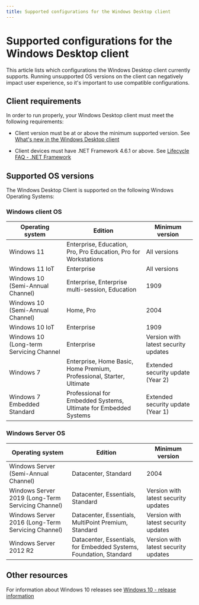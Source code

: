 ```yaml
---
title: Supported configurations for the Windows Desktop client
---
```


# Supported configurations for the Windows Desktop client

This article lists which configurations the Windows Desktop client currently supports. Running unsupported OS versions on the client can negatively impact user experience, so it's important to use compatible configurations.

## Client requirements

In order to run properly, your Windows Desktop client must meet the following requirements:

- Client version must be at or above the minimum supported version. See [What's new in the Windows Desktop client](https://docs.microsoft.com/en-us/windows-server/remote/remote-desktop-services/clients/windowsdesktop-whatsnew)

- Client devices must have .NET Framework 4.6.1 or above. See [Lifecycle FAQ - .NET Framework](https://docs.microsoft.com/en-us/lifecycle/faq/dotnet-framework)

## Supported OS versions

The Windows Desktop Client is supported on the following Windows Operating Systems:

### Windows client OS

| Operating system         | Edition  | Minimum version             |
|-------------|---------|---------------------------------|
|Windows 11|Enterprise, Education, Pro, Pro Education, Pro for Workstations|All versions|
|Windows 11 IoT|Enterprise|All versions|
|Windows 10 (Semi-Annual Channel)|Enterprise, Enterprise multi-session, Education|1909|
|Windows 10 (Semi-Annual Channel)|Home, Pro|2004|
|Windows 10 IoT|Enterprise|1909|
|Windows 10 (Long-term Servicing Channel|Enterprise|Version with latest security updates|
|Windows 7|Enterprise, Home Basic, Home Premium, Professional, Starter, Ultimate|Extended security update (Year 2)|
|Windows 7 Embedded Standard|Professional for Embedded Systems, Ultimate for Embedded Systems|Extended security update (Year 1)|

### Windows Server OS

| Operating system         | Edition  | Minimum version             |
|-------------|---------|---------------------------------|
|Windows Server (Semi-Annual Channel)|Datacenter, Standard|2004|
|Windows Server 2019 (Long-Term Servicing Channel)|Datacenter, Essentials, Standard|Version with latest security updates|
|Windows Server 2016 (Long-Term Servicing Channel)|Datacenter, Essentials, MultiPoint Premium, Standard|Version with latest security updates|
|Windows Server 2012 R2|Datacenter, Essentials, for Embedded Systems, Foundation, Standard|Version with latest security updates|

## Other resources

For information about Windows 10 releases see [Windows 10 - release information](https://docs.microsoft.com/en-us/windows/release-health/release-information)
